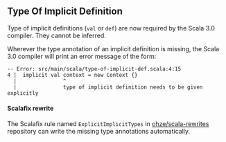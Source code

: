 ## Type Of Implicit Definition

Type of implicit definitions (`val` or `def`) are now required by the Scala 3.0 compiler.
They cannot be inferred.

Wherever the type annotation of an implicit definition is missing, the Scala 3.0 compiler will print an error message of the form:

```
-- Error: src/main/scala/type-of-implicit-def.scala:4:15 
4 |  implicit val context = new Context {}
  |               ^
  |               type of implicit definition needs to be given explicitly
```

#### Scalafix rewrite

The Scalafix rule named `ExplicitImplicitTypes` in [ohze/scala-rewrites](https://github.com/ohze/scala-rewrites#fixexplicittypesexplicitimplicittypes) repository can write the missing type annotations automatically.
